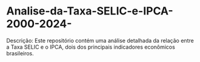 # Analise-da-Taxa-SELIC-e-IPCA-2000-2024-
Descrição: Este repositório contém uma análise detalhada da relação entre a Taxa SELIC e o IPCA, dois dos principais indicadores econômicos brasileiros.
